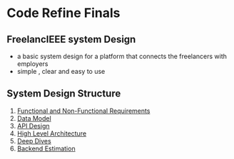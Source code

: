 # Code Refine Finals 

## FreelancIEEE system Design
- a basic system design for a platform that connects the freelancers with employers
- simple , clear and easy to use

## System Design Structure
1. [Functional and Non-Functional Requirements](https://github.com/TrueBadr/IEEE-Code-Refine---Finals-V1.0/blob/main/requirments.excalidraw)
2. [Data Model ](https://github.com/TrueBadr/IEEE-Code-Refine---Finals-V1.0/blob/main/data_model.excalidraw)
3. [API Design](https://github.com/TrueBadr/IEEE-Code-Refine---Finals-V1.0/blob/main/API_design.excalidraw)
4. [High Level Architecture]()
5. [Deep Dives](https://github.com/TrueBadr/IEEE-Code-Refine---Finals-V1.0/blob/main/Deep%20Dives.md)
6. [Backend Estimation](https://github.com/TrueBadr/IEEE-Code-Refine---Finals-V1.0/blob/main/Backend%20Estimation.md)
